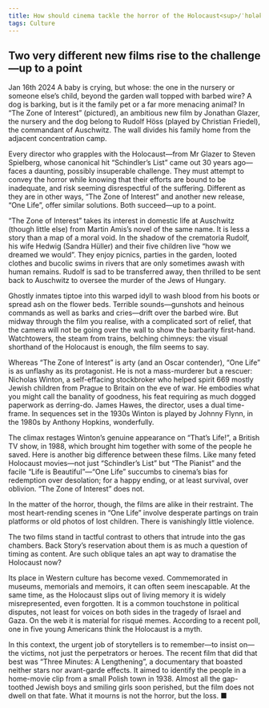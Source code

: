 ```yaml
---
title: How should cinema tackle the horror of the Holocaust<sup>/ˈhɒləkɔːst/大灾难，大毁灭</sup>?
tags: Culture
---
```

## Two very different new films rise to the challenge—up to a point  

Jan 16th 2024
A baby is crying, but whose: the one in the nursery or someone else’s child, beyond the garden wall topped with barbed wire? A dog is barking, but is it the family pet or a far more menacing animal? In “The Zone of Interest” (pictured), an ambitious new film by Jonathan Glazer, the nursery and the dog belong to Rudolf Höss (played by Christian Friedel), the commandant of Auschwitz. The wall divides his family home from the adjacent concentration camp.

Every director who grapples with the Holocaust—from Mr Glazer to Steven Spielberg, whose canonical hit “Schindler’s List” came out 30 years ago—faces a daunting, possibly insuperable challenge. They must attempt to convey the horror while knowing that their efforts are bound to be inadequate, and risk seeming disrespectful of the suffering. Different as they are in other ways, “The Zone of Interest” and another new release, “One Life”, offer similar solutions. Both succeed—up to a point.

“The Zone of Interest” takes its interest in domestic life at Auschwitz (though little else) from Martin Amis’s novel of the same name. It is less a story than a map of a moral void. In the shadow of the crematoria Rudolf, his wife Hedwig (Sandra Hüller) and their five children live “how we dreamed we would”. They enjoy picnics, parties in the garden, looted clothes and bucolic swims in rivers that are only sometimes awash with human remains. Rudolf is sad to be transferred away, then thrilled to be sent back to Auschwitz to oversee the murder of the Jews of Hungary.

Ghostly inmates tiptoe into this warped idyll to wash blood from his boots or spread ash on the flower beds. Terrible sounds—gunshots and heinous commands as well as barks and cries—drift over the barbed wire. But midway through the film you realise, with a complicated sort of relief, that the camera will not be going over the wall to show the barbarity first-hand. Watchtowers, the steam from trains, belching chimneys: the visual shorthand of the Holocaust is enough, the film seems to say.

Whereas “The Zone of Interest” is arty (and an Oscar contender), “One Life” is as unflashy as its protagonist. He is not a mass-murderer but a rescuer: Nicholas Winton, a self-effacing stockbroker who helped spirit 669 mostly Jewish children from Prague to Britain on the eve of war. He embodies what you might call the banality of goodness, his feat requiring as much dogged paperwork as derring-do. James Hawes, the director, uses a dual time-frame. In sequences set in the 1930s Winton is played by Johnny Flynn, in the 1980s by Anthony Hopkins, wonderfully.

The climax restages Winton’s genuine appearance on “That’s Life!”, a British TV show, in 1988, which brought him together with some of the people he saved. Here is another big difference between these films. Like many feted Holocaust movies—not just “Schindler’s List” but “The Pianist” and the facile “Life is Beautiful”—“One Life” succumbs to cinema’s bias for redemption over desolation; for a happy ending, or at least survival, over oblivion. “The Zone of Interest” does not.

In the matter of the horror, though, the films are alike in their restraint. The most heart-rending scenes in “One Life” involve desperate partings on train platforms or old photos of lost children. There is vanishingly little violence.

The two films stand in tactful contrast to others that intrude into the gas chambers. Back Story’s reservation about them is as much a question of timing as content. Are such oblique tales an apt way to dramatise the Holocaust now?

Its place in Western culture has become vexed. Commemorated in museums, memorials and memoirs, it can often seem inescapable. At the same time, as the Holocaust slips out of living memory it is widely misrepresented, even forgotten. It is a common touchstone in political disputes, not least for voices on both sides in the tragedy of Israel and Gaza. On the web it is material for risqué memes. According to a recent poll, one in five young Americans think the Holocaust is a myth.

In this context, the urgent job of storytellers is to remember—to insist on—the victims, not just the perpetrators or heroes. The recent film that did that best was “Three Minutes: A Lengthening”, a documentary that boasted neither stars nor avant-garde effects. It aimed to identify the people in a home-movie clip from a small Polish town in 1938. Almost all the gap-toothed Jewish boys and smiling girls soon perished, but the film does not dwell on that fate. What it mourns is not the horror, but the loss. ■